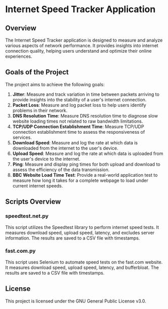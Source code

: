 # Internet Speed Tracker Application

## Overview
The Internet Speed Tracker application is designed to measure and analyze various aspects of network performance. It provides insights into internet connection quality, helping users understand and optimize their online experiences.

## Goals of the Project
The project aims to achieve the following goals:

1. **Jitter**: Measure and track variation in time between packets arriving to provide insights into the stability of a user's internet connection.
2. **Packet Loss**: Measure and log packet loss to help users identify problems in their network.
3. **DNS Resolution Time**: Measure DNS resolution time to diagnose slow website loading times not related to raw bandwidth limitations.
4. **TCP/UDP Connection Establishment Time**: Measure TCP/UDP connection establishment time to assess the responsiveness of services.
5. **Download Speed**: Measure and log the rate at which data is downloaded from the internet to the user's device.
6. **Upload Speed**: Measure and log the rate at which data is uploaded from the user's device to the internet.
7. **Ping**: Measure and display ping times for both upload and download to assess the efficiency of the data transmission.
8. **BBC Website Load Time Test**: Provide a real-world application test to measure how long it takes for a complete webpage to load under current internet speeds.

## Scripts Overview

### speedtest.net.py
This script utilizes the Speedtest library to perform internet speed tests. It measures download speed, upload speed, latency, and excludes server information. The results are saved to a CSV file with timestamps.

### fast.com.py
This script uses Selenium to automate speed tests on the fast.com website. It measures download speed, upload speed, latency, and bufferbloat. The results are saved to a CSV file with timestamps.

## License
This project is licensed under the GNU General Public License v3.0.
